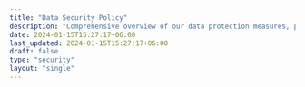```yaml
---
title: "Data Security Policy"
description: "Comprehensive overview of our data protection measures, privacy practices, and security protocols for legal professionals"
date: 2024-01-15T15:27:17+06:00
last_updated: 2024-01-15T15:27:17+06:00
draft: false
type: "security"
layout: "single"
---
```

